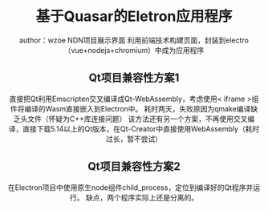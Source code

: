 <div align="center">
  <h1>基于Quasar的Eletron应用程序</h1>
  author：wzoe
  NDN项目展示界面
  利用前端技术构建页面，封装到electro（vue+nodejs+chromium）中成为应用程序
  <h2>Qt项目兼容性方案1</h2>
  直接把Qt利用Emscripten交叉编译成Qt-WebAssembly，考虑使用< iframe >组件将编译的Wasm直接嵌入到Electron中。
  耗时两天，失败原因为qmake编译缺乏头文件（怀疑为C++库连接问题）
  该方法还有另一个方案，不再使用交叉编译，直接下载5.14以上的Qt版本，在Qt-Creator中直接使用WebAssembly（耗时过长，暂不尝试）
  <h2>Qt项目兼容性方案2</h2>
  在Electron项目中使用原生node组件child_process，定位到编译好的Qt程序并运行。
  缺点，两个程序实际上还是分离的。
</div>

